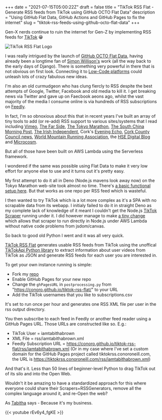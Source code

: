 +++
date = "2021-07-15T05:00:22Z"
draft = false
title = "TikTok RSS Flat - Generate RSS feeds from TikTok using GitHub OCTO Flat Data"
description = "Using GitHub Flat Data, GitHub Actions and GitHub Pages to fix the internet"
slug = "tiktok-rss-feeds-using-github-octo-flat-data"
+++

Gen-X nerds continue to ruin the internet for Gen-Z by implementing RSS feeds for [TikTok](https://www.tiktok.com/@conor.runs?lang=en) 😁

![TikTok RSS Flat Logo](/images/2021/07/tiktok-rss-flat.png)

I was really intrigued by the launch of [GitHub OCTO Flat Data](https://octo.github.com/projects/flat-data), having already been a longtime fan of [Simon Willison's](https://simonwillison.net/) work (all the way back to the early days of Django). There is something very powerful in there that is not obvious on first look. Connecting it to [Low-Code platforms](https://tines.io) could unleash lots of crazy fabulous new ideas.

I'm also an old curmudgeon who has clung fiercly to RSS despite the best attempts of Google, Twitter, Facebook and old media to kill it. I get breaking news via Twitter and gave up on Faecbook aeons ago, whilst the vast majority of the media I consume online is via hundreds of RSS subscriptions on [Feedly](https://feedly.com). 

In fact, I'm so obnoxious about this that in recent years I've built an array of tiny tools to add (or re-add) RSS support to various sites/systems that I read including [Vimeo](https://github.com/conoro/vimeo-rss), [The Far Side](https://github.com/conoro/cowtools-rss), [The Tokyo Marathon](https://github.com/conoro/tokyo-marathon-rss), [The South China Morning Post](https://github.com/conoro/southchina-rss), [The Irish Independent](https://github.com/conoro/indo-rss), Cork's [Evening Echo](https://github.com/conoro/evening-echo-rss), [Cork County Council news](https://github.com/conoro/corkcoco-news-rss), [World Mountain Running Association](https://github.com/conoro/wmra-rss), the [HSE Digital Blog](https://github.com/conoro/hse-digital-blog-rss) and [Microcosm](https://github.com/conoro/microcosm2rss).

But all of those have been built on AWS Lambda using the Serverless framework.

I wondered if the same was possible using Flat Data to make it very low effort for anyone else to use and it turns out it's pretty easy.

My first attempt to do it all in Deno (Node.js mavens look away now) on the Tokyo Marathon web-site took almost no time. There's [a basic functional setup here](https://github.com/conoro/flat-rss-example). But that works as one repo per RSS feed which is wasteful.


I then wanted to try TikTok which is a lot more complex as it's a SPA with no scrapable data from its webapp. I initialy failed to do it in straight Deno as my complete lack of knowledge of it meant I couldn't get the Node.js [TikTok Scraper](https://www.npmjs.com/package/tiktok-scraper) running under it. I did however manage to make [a tiny change](https://github.com/conoro/tiktok-scraper) which allows that scraper to run directly in Node.js under AWS Lambda without native code problems from jsdom/canvas.

So back to good old Python I went and it was all very quick.

[TikTok RSS Flat](https://github.com/conoro/tiktok-rss-flat) generates usable RSS feeds from TikTok using the unoffical [TikTokApi Python library](https://github.com/davidteather/TikTok-Api) to extract information about user videos from TikTok as JSON and generate RSS feeds for each user you are interested in.

To get your own instance running is simple:
* Fork my [repo](https://github.com/conoro/tiktok-rss-flat)
* Enable GitHub Pages for your new repo
* Change the `ghPagesURL` in `postprocessing.py` from "https://conoro.github.io/tiktok-rss-flat/" to your URL
* Add the TikTok usernames that you like to subscriptions.csv


It's set to run once per hour and generates one RSS XML file per user in the rss output directory.

You then subscribe to each feed in Feedly or another feed reader using a GitHub Pages URL. Those URLs are constructed like so. E.g.:
* TikTok User = iamtabithabrown
* XML File = rss/iamtabithabrown.xml
* Feedly Subscription URL = https://conoro.github.io/tiktok-rss-flat/rss/iamtabithabrown.xml
(Or in my case where I've set a custom domain for the GitHub Pages project called tiktokrss.conoroneill.com, the URL is https://tiktokrss.conoroneill.com/rss/iamtabithabrown.xml)

And that's it. Less than 50 lines of beginner-level Python to drag TikTok out of its silo and into the Open Web.

Wouldn't it be amazing to have a standardized approach for this where everyone could share their Scrapers+RSSGenerators, remove all the complex language around it, and re-Open the web?

As [Tabitha](https://www.tiktok.com/@iamtabithabrown?) says - Because it's my business.

{{< youtube rEv6y4_fgKE >}}
